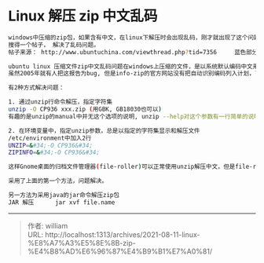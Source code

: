 # Linux 解压 zip 中文乱码




```bash
windows中压缩的zip包，如果含有中文，在linux下解压时会出现乱码，刚才就出现了这个问题。
搜得一个帖子， 解决了乱码问题。
帖子来源： http://www.ubuntuchina.com/viewthread.php?tid=7356     蓝色部分问引用。

ubuntu linux 压缩文件zip中文乱码问题在windows上压缩的文件，是以系统默认编码中文来压缩文件。由于zip文件中没有声明其编码，所以linux上的unzip一般以默认编码解压，中文文件名会出现乱码。
虽然2005年就有人把这报告为bug, 但是info-zip的官方网站没有把自动识别编码列入计划，可能他们不认为这是个问题。Sun对java中存在N年的zip编码问题，采用了同样的处理方式。

有2种方式解决问题：

1. 通过unzip行命令解压，指定字符集
unzip -O CP936 xxx.zip (用GBK, GB18030也可以)
有趣的是unzip的manual中并无这个选项的说明, unzip --help对这个参数有一行简单的说明。

2. 在环境变量中，指定unzip参数，总是以指定的字符集显示和解压文件
/etc/environment中加入2行
UNZIP=&#34;-O CP936&#34;
ZIPINFO=&#34;-O CP936&#34;

这样Gnome桌面的归档文件管理器(file-roller)可以正常使用unzip解压中文，但是file-roller本身并不能设置编码传递给unzip。

采用了上面的第一个方法，问题解决。

另一方法为采用java的jar命令解压zip包
JAR 解压      jar xvf file.name
```





---

> 作者: william  
> URL: http://localhost:1313/archives/2021-08-11-linux-%E8%A7%A3%E5%8E%8B-zip-%E4%B8%AD%E6%96%87%E4%B9%B1%E7%A0%81/  

